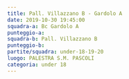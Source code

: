 ```yaml
---
title: Pall. Villazzano B - Gardolo A
date: 2019-10-30 19:45:00
squadra-a: Bc Gardolo A
punteggio-a: 
squadra-b: Pall. Villazzano B
punteggio-b: 
partite/squadra: under-18-19-20
luogo: PALESTRA S.M. PASCOLI
categoria: under 18
---
```


